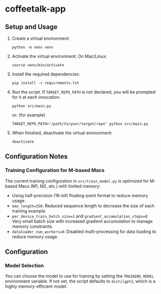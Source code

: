 # coffeetalk-app

## Setup and Usage

1. Create a virtual environment:
   ```
   python -m venv venv
   ```
2. Activate the virtual environment:
   On Mac/Linux:
   ```
   source venv/bin/activate
   ```
3. Install the required dependencies:
   ```
   pip install -r requirements.txt
   ```
4. Run the script. If `TARGET_REPO_PATH` is not declared, you will be prompted for it at each invocation:
   ```
   python src/main.py
   ```
   or: (for example)
   ```
   TARGET_REPO_PATH="/path/to/your/target/repo" python src/main.py
   ```
5. When finished, deactivate the virtual environment:
   ```
   deactivate
   ```

## Configuration Notes

### Training Configuration for M-based Macs

The current training configuration in `src/train_model.py` is optimized for M-based Macs (M1, M2, etc.) with limited memory:

- Using half-precision (16-bit) floating-point format to reduce memory usage.
- `max_length=256`: Reduced sequence length to decrease the size of each training example.
- `per_device_train_batch_size=1` and `gradient_accumulation_steps=8`: Very small batch size with increased gradient accumulation to manage memory constraints.
- `dataloader_num_workers=0`: Disabled multi-processing for data loading to reduce memory usage.

## Configuration

### Model Selection

You can choose the model to use for training by setting the `TRAINING_MODEL` environment variable. If not set, the script defaults to `distilgpt2`, which is a highly memory-efficient model.
